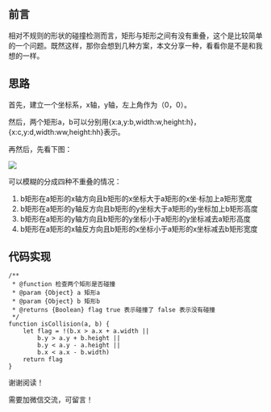 ## 前言

相对不规则的形状的碰撞检测而言，矩形与矩形之间有没有重叠，这个是比较简单的一个问题。既然这样，那你会想到几种方案，本文分享一种，看看你是不是和我想的一样。

## 思路

首先，建立一个坐标系，x轴，y轴，左上角作为（0，0）。

然后，两个矩形a，b可以分别用{x:a,y:b,width:w,height:h}，{x:c,y:d,width:ww,height:hh}表示。

再然后，先看下图：

<img src="https://user-gold-cdn.xitu.io/2020/3/1/170967f884fbd552?w=690&h=388&f=png&s=45893"/>

可以模糊的分成四种不重叠的情况：

1. b矩形在a矩形的x轴方向且b矩形的x坐标大于a矩形的x坐·标加上a矩形宽度
2. b矩形在a矩形的y轴反方向且b矩形的y坐标大于a矩形的y坐标加上b矩形高度
3. b矩形在a矩形的y轴方向且b矩形的y坐标小于a矩形的y坐标减去a矩形高度
4. b矩形在a矩形的x轴反方向且b矩形的x坐标小于a矩形的x坐标减去b矩形宽度

## 代码实现

```
/**
 * @function 检查两个矩形是否碰撞
 * @param {Object} a 矩形a
 * @param {Object} b 矩形b
 * @returns {Boolean} flag true 表示碰撞了 false 表示没有碰撞
 */
function isCollision(a, b) {
    let flag = !(b.x > a.x + a.width ||
        b.y > a.y + b.height ||
        b.y < a.y - a.height ||
        b.x < a.x - b.width)
    return flag
}
```

谢谢阅读！

需要加微信交流，可留言！